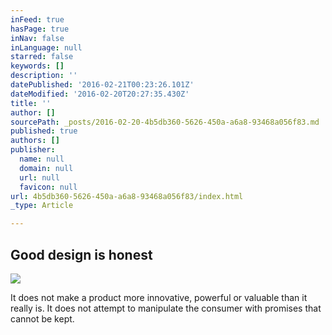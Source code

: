 ```yaml
---
inFeed: true
hasPage: true
inNav: false
inLanguage: null
starred: false
keywords: []
description: ''
datePublished: '2016-02-21T00:23:26.101Z'
dateModified: '2016-02-20T20:27:35.430Z'
title: ''
author: []
sourcePath: _posts/2016-02-20-4b5db360-5626-450a-a6a8-93468a056f83.md
published: true
authors: []
publisher:
  name: null
  domain: null
  url: null
  favicon: null
url: 4b5db360-5626-450a-a6a8-93468a056f83/index.html
_type: Article

---
```

## Good design is honest
![](https://the-grid-user-content.s3-us-west-2.amazonaws.com/dcf018a0-1618-461f-98de-d1942ea54af0.jpg)

It does not make a product more innovative, powerful or valuable than it really is. It does not attempt to manipulate the consumer with promises that cannot be kept.